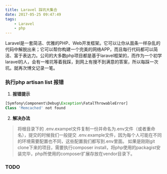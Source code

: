 ```yaml
---
title: Laravel 踩坑大集合
date: 2017-05-25 09:47:49
tags:
	- Laravel
	- php
---
```


Laravel是一套简洁、优雅的PHP、Web开发框架。它可以让你从面条一样杂乱的代码中解脱出来；它可以帮你构建一个完美的网络APP，而且每行代码都可以简洁、富于表达力。公司的大多数php项目都是基于laravel框架的，而作为一个初学laravel的人，会有一堆坑等着我踩，到网上有搜不到满意的答案，所以每踩一次坑。就再次博文记录一笔。

<!--more-->

### 执行php artisan list 报错

1. **报错提示**
```php
[Symfony\Component\Debug\Exception\FatalThrowableError]
Class 'Memcached' not found
```
2. **解决办法**
> 将根目录下的 .env.exampel文件复制一份并命名为.env文件（或者重命名），提交的时候我们一般提交 .env.example文件，因为每个人可能在不同的环境需要配置也不同，这些配置我们都写到.env里面。
> 如果是刚刚git clone下来的项目，需要执行composer install，将php使用的packagist安装完毕，php所使用的composer扩展存放在vendor目录下。

### TODO
